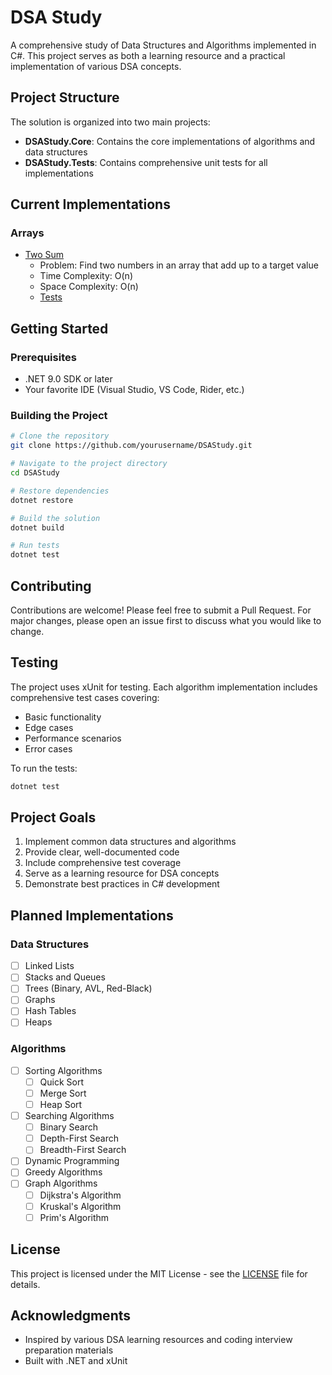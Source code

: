# DSA Study

A comprehensive study of Data Structures and Algorithms implemented in C#. This project serves as both a learning resource and a practical implementation of various DSA concepts.

## Project Structure

The solution is organized into two main projects:

- **DSAStudy.Core**: Contains the core implementations of algorithms and data structures
- **DSAStudy.Tests**: Contains comprehensive unit tests for all implementations

## Current Implementations

### Arrays
- [Two Sum](DSAStudy.Core/Algorithms/Arrays/TwoSum.cs)
  - Problem: Find two numbers in an array that add up to a target value
  - Time Complexity: O(n)
  - Space Complexity: O(n)
  - [Tests](DSAStudy.Tests/Algorithms/Arrays/TwoSumTests.cs)

## Getting Started

### Prerequisites
- .NET 9.0 SDK or later
- Your favorite IDE (Visual Studio, VS Code, Rider, etc.)

### Building the Project
```bash
# Clone the repository
git clone https://github.com/yourusername/DSAStudy.git

# Navigate to the project directory
cd DSAStudy

# Restore dependencies
dotnet restore

# Build the solution
dotnet build

# Run tests
dotnet test
```

## Contributing

Contributions are welcome! Please feel free to submit a Pull Request. For major changes, please open an issue first to discuss what you would like to change.

## Testing

The project uses xUnit for testing. Each algorithm implementation includes comprehensive test cases covering:
- Basic functionality
- Edge cases
- Performance scenarios
- Error cases

To run the tests:
```bash
dotnet test
```

## Project Goals

1. Implement common data structures and algorithms
2. Provide clear, well-documented code
3. Include comprehensive test coverage
4. Serve as a learning resource for DSA concepts
5. Demonstrate best practices in C# development

## Planned Implementations

### Data Structures
- [ ] Linked Lists
- [ ] Stacks and Queues
- [ ] Trees (Binary, AVL, Red-Black)
- [ ] Graphs
- [ ] Hash Tables
- [ ] Heaps

### Algorithms
- [ ] Sorting Algorithms
  - [ ] Quick Sort
  - [ ] Merge Sort
  - [ ] Heap Sort
- [ ] Searching Algorithms
  - [ ] Binary Search
  - [ ] Depth-First Search
  - [ ] Breadth-First Search
- [ ] Dynamic Programming
- [ ] Greedy Algorithms
- [ ] Graph Algorithms
  - [ ] Dijkstra's Algorithm
  - [ ] Kruskal's Algorithm
  - [ ] Prim's Algorithm

## License

This project is licensed under the MIT License - see the [LICENSE](LICENSE) file for details.

## Acknowledgments

- Inspired by various DSA learning resources and coding interview preparation materials
- Built with .NET and xUnit 